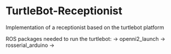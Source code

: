 # TurtleBot-Receptionist
Implementation of a receptionist based on the turtlebot platform

ROS packages needed to run the turtlebot:
-> openni2_launch
-> rosserial_arduino
-> 
